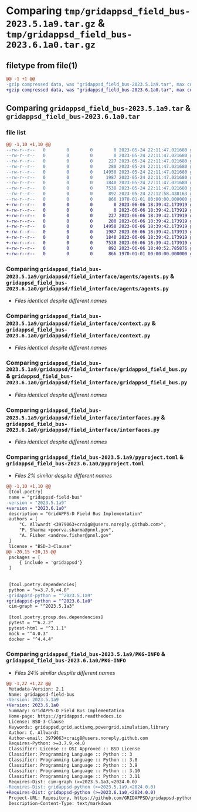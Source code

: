 # Comparing `tmp/gridappsd_field_bus-2023.5.1a9.tar.gz` & `tmp/gridappsd_field_bus-2023.6.1a0.tar.gz`

## filetype from file(1)

```diff
@@ -1 +1 @@
-gzip compressed data, was "gridappsd_field_bus-2023.5.1a9.tar", max compression
+gzip compressed data, was "gridappsd_field_bus-2023.6.1a0.tar", max compression
```

## Comparing `gridappsd_field_bus-2023.5.1a9.tar` & `gridappsd_field_bus-2023.6.1a0.tar`

### file list

```diff
@@ -1,10 +1,10 @@
--rw-r--r--   0        0        0        0 2023-05-24 22:11:47.021680 gridappsd_field_bus-2023.5.1a9/README.md
--rw-r--r--   0        0        0        0 2023-05-24 22:11:47.021680 gridappsd_field_bus-2023.5.1a9/gridappsd/__no_init__here
--rw-r--r--   0        0        0      227 2023-05-24 22:11:47.021680 gridappsd_field_bus-2023.5.1a9/gridappsd/field_interface/__init__.py
--rw-r--r--   0        0        0      280 2023-05-24 22:11:47.021680 gridappsd_field_bus-2023.5.1a9/gridappsd/field_interface/agents/__init__.py
--rw-r--r--   0        0        0    14950 2023-05-24 22:11:47.021680 gridappsd_field_bus-2023.5.1a9/gridappsd/field_interface/agents/agents.py
--rw-r--r--   0        0        0     1987 2023-05-24 22:11:47.021680 gridappsd_field_bus-2023.5.1a9/gridappsd/field_interface/context.py
--rw-r--r--   0        0        0     1840 2023-05-24 22:11:47.021680 gridappsd_field_bus-2023.5.1a9/gridappsd/field_interface/gridappsd_field_bus.py
--rw-r--r--   0        0        0     7538 2023-05-24 22:11:47.021680 gridappsd_field_bus-2023.5.1a9/gridappsd/field_interface/interfaces.py
--rw-r--r--   0        0        0      892 2023-05-24 22:12:58.438163 gridappsd_field_bus-2023.5.1a9/pyproject.toml
--rw-r--r--   0        0        0      866 1970-01-01 00:00:00.000000 gridappsd_field_bus-2023.5.1a9/PKG-INFO
+-rw-r--r--   0        0        0        0 2023-06-06 18:39:42.173919 gridappsd_field_bus-2023.6.1a0/README.md
+-rw-r--r--   0        0        0        0 2023-06-06 18:39:42.173919 gridappsd_field_bus-2023.6.1a0/gridappsd/__no_init__here
+-rw-r--r--   0        0        0      227 2023-06-06 18:39:42.173919 gridappsd_field_bus-2023.6.1a0/gridappsd/field_interface/__init__.py
+-rw-r--r--   0        0        0      280 2023-06-06 18:39:42.173919 gridappsd_field_bus-2023.6.1a0/gridappsd/field_interface/agents/__init__.py
+-rw-r--r--   0        0        0    14950 2023-06-06 18:39:42.173919 gridappsd_field_bus-2023.6.1a0/gridappsd/field_interface/agents/agents.py
+-rw-r--r--   0        0        0     1987 2023-06-06 18:39:42.173919 gridappsd_field_bus-2023.6.1a0/gridappsd/field_interface/context.py
+-rw-r--r--   0        0        0     1840 2023-06-06 18:39:42.173919 gridappsd_field_bus-2023.6.1a0/gridappsd/field_interface/gridappsd_field_bus.py
+-rw-r--r--   0        0        0     7538 2023-06-06 18:39:42.173919 gridappsd_field_bus-2023.6.1a0/gridappsd/field_interface/interfaces.py
+-rw-r--r--   0        0        0      892 2023-06-06 18:40:52.785876 gridappsd_field_bus-2023.6.1a0/pyproject.toml
+-rw-r--r--   0        0        0      866 1970-01-01 00:00:00.000000 gridappsd_field_bus-2023.6.1a0/PKG-INFO
```

### Comparing `gridappsd_field_bus-2023.5.1a9/gridappsd/field_interface/agents/agents.py` & `gridappsd_field_bus-2023.6.1a0/gridappsd/field_interface/agents/agents.py`

 * *Files identical despite different names*

### Comparing `gridappsd_field_bus-2023.5.1a9/gridappsd/field_interface/context.py` & `gridappsd_field_bus-2023.6.1a0/gridappsd/field_interface/context.py`

 * *Files identical despite different names*

### Comparing `gridappsd_field_bus-2023.5.1a9/gridappsd/field_interface/gridappsd_field_bus.py` & `gridappsd_field_bus-2023.6.1a0/gridappsd/field_interface/gridappsd_field_bus.py`

 * *Files identical despite different names*

### Comparing `gridappsd_field_bus-2023.5.1a9/gridappsd/field_interface/interfaces.py` & `gridappsd_field_bus-2023.6.1a0/gridappsd/field_interface/interfaces.py`

 * *Files identical despite different names*

### Comparing `gridappsd_field_bus-2023.5.1a9/pyproject.toml` & `gridappsd_field_bus-2023.6.1a0/pyproject.toml`

 * *Files 2% similar despite different names*

```diff
@@ -1,10 +1,10 @@
 [tool.poetry]
 name = "gridappsd-field-bus"
-version = "2023.5.1a9"
+version = "2023.6.1a0"
 description = "GridAPPS-D Field Bus Implementation"
 authors = [
     "C. Allwardt <3979063+craig8@users.noreply.github.com>",
     "P. Sharma <poorva.sharma@pnnl.gov",
     "A. Fisher <andrew.fisher@pnnl.gov"
 ]
 license = "BSD-3-Clause"
@@ -20,15 +20,15 @@
 packages = [
     { include = 'gridappsd'}
 ]
 
 
 [tool.poetry.dependencies]
 python = ">=3.7.9,<4.0"
-gridappsd-python = "^2023.5.1a9"
+gridappsd-python = "^2023.6.1a0"
 cim-graph = "^2023.5.1a3"
 
 [tool.poetry.group.dev.dependencies]
 pytest = "^6.2.2"
 pytest-html = "^3.1.1"
 mock = "^4.0.3"
 docker = "^4.4.4"
```

### Comparing `gridappsd_field_bus-2023.5.1a9/PKG-INFO` & `gridappsd_field_bus-2023.6.1a0/PKG-INFO`

 * *Files 24% similar despite different names*

```diff
@@ -1,22 +1,22 @@
 Metadata-Version: 2.1
 Name: gridappsd-field-bus
-Version: 2023.5.1a9
+Version: 2023.6.1a0
 Summary: GridAPPS-D Field Bus Implementation
 Home-page: https://gridappsd.readthedocs.io
 License: BSD-3-Clause
 Keywords: gridappsd,grid,activmq,powergrid,simulation,library
 Author: C. Allwardt
 Author-email: 3979063+craig8@users.noreply.github.com
 Requires-Python: >=3.7.9,<4.0
 Classifier: License :: OSI Approved :: BSD License
 Classifier: Programming Language :: Python :: 3
 Classifier: Programming Language :: Python :: 3.8
 Classifier: Programming Language :: Python :: 3.9
 Classifier: Programming Language :: Python :: 3.10
 Classifier: Programming Language :: Python :: 3.11
 Requires-Dist: cim-graph (>=2023.5.1a3,<2024.0.0)
-Requires-Dist: gridappsd-python (>=2023.5.1a9,<2024.0.0)
+Requires-Dist: gridappsd-python (>=2023.6.1a0,<2024.0.0)
 Project-URL: Repository, https://github.com/GRIDAPPSD/gridappsd-python
 Description-Content-Type: text/markdown
```

